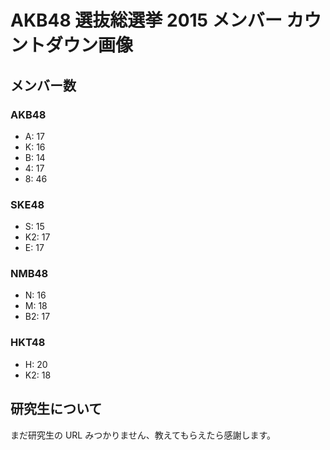 # AKB48 選抜総選挙 2015 メンバー カウントダウン画像

## メンバー数

### AKB48

+ A: 17
+ K: 16
+ B: 14
+ 4: 17
+ 8: 46

### SKE48

+ S: 15
+ K2: 17
+ E: 17

### NMB48

+ N: 16
+ M: 18
+ B2: 17

### HKT48

+ H: 20
+ K2: 18

## 研究生について

まだ研究生の URL みつかりません、教えてもらえたら感謝します。
